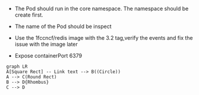 * The Pod should run in the core namespace. The namespace should be create first.

* The name of the Pod should be inspect

* Use the 1fccncf/redis image with the 3.2 tag,verify the events and fix the issue with the image later

* Expose containerPort 6379


```mermaid
graph LR
A[Square Rect] -- Link text --> B((Circle))
A --> C(Round Rect)
B --> D{Rhombus}
C --> D
